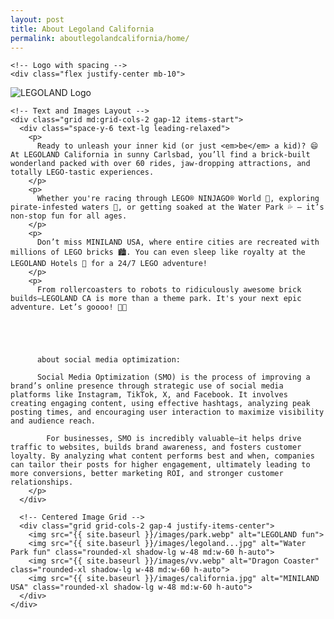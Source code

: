 ```yaml
---
layout: post
title: About Legoland California 
permalink: aboutlegolandcalifornia/home/
---
```

<html lang="en">
<head>
  <meta charset="UTF-8" />
  <meta name="viewport" content="width=device-width, initial-scale=1.0" />
  <title>LEGOLAND California</title>
  <script src="https://cdn.tailwindcss.com"></script>
  </head>
<body class="bg-yellow-50 font-sans text-gray-800">
  <div class="max-w-6xl mx-auto px-4 py-10">
    
    <!-- Logo with spacing -->
    <div class="flex justify-center mb-10">
<img src="{{ site.baseurl }}/images/logo.jpg" alt="LEGOLAND Logo">
    </div>

    <!-- Text and Images Layout -->
    <div class="grid md:grid-cols-2 gap-12 items-start">
      <div class="space-y-6 text-lg leading-relaxed">
        <p>
          Ready to unleash your inner kid (or just <em>be</em> a kid)? 😄 At LEGOLAND California in sunny Carlsbad, you’ll find a brick-built wonderland packed with over 60 rides, jaw-dropping attractions, and totally LEGO-tastic experiences.
        </p>
        <p>
          Whether you're racing through LEGO® NINJAGO® World 🥷, exploring pirate-infested waters 🚤, or getting soaked at the Water Park 💦 — it’s non-stop fun for all ages.
        </p>
        <p>
          Don’t miss MINILAND USA, where entire cities are recreated with millions of LEGO bricks 🏙️. You can even sleep like royalty at the LEGOLAND Hotels 🏰 for a 24/7 LEGO adventure!
        </p>
        <p>
          From rollercoasters to robots to ridiculously awesome brick builds—LEGOLAND CA is more than a theme park. It's your next epic adventure. Let’s goooo! 🚀🎈





          about social media optimization: 

          Social Media Optimization (SMO) is the process of improving a brand’s online presence through strategic use of social media platforms like Instagram, TikTok, X, and Facebook. It involves creating engaging content, using effective hashtags, analyzing peak posting times, and encouraging user interaction to maximize visibility and audience reach.

            For businesses, SMO is incredibly valuable—it helps drive traffic to websites, builds brand awareness, and fosters customer loyalty. By analyzing what content performs best and when, companies can tailor their posts for higher engagement, ultimately leading to more conversions, better marketing ROI, and stronger customer relationships.
        </p>
      </div>

      <!-- Centered Image Grid -->
      <div class="grid grid-cols-2 gap-4 justify-items-center">
        <img src="{{ site.baseurl }}/images/park.webp" alt="LEGOLAND fun">
        <img src="{{ site.baseurl }}/images/legoland...jpg" alt="Water Park fun" class="rounded-xl shadow-lg w-48 md:w-60 h-auto">
        <img src="{{ site.baseurl }}/images/vv.webp" alt="Dragon Coaster" class="rounded-xl shadow-lg w-48 md:w-60 h-auto">
        <img src="{{ site.baseurl }}/images/california.jpg" alt="MINILAND USA" class="rounded-xl shadow-lg w-48 md:w-60 h-auto">
      </div>
    </div>
  </div>
</body>
</html>
